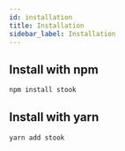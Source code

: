 ```yaml
---
id: installation
title: Installation
sidebar_label: Installation
---
```


## Install with npm

```bash
npm install stook
```

## Install with yarn

```bash
yarn add stook
```
